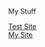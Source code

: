My Stuff

<a href="https://njrappa.github.io/accelerate_site/">Test Site</a>
<br>
<a href="/accelerate_site/">My Site</a>
